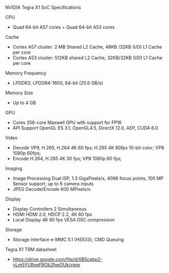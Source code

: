 NVIDIA Tegra X1 SoC Specifications

CPU

  - Quad 64-bit A57 cores + Quad 64-bit A53 cores

Cache

  - Cortex A57 cluster: 2 MB Shared L2 Cache, 48KB /32KB (I/D) L1 Cache
    per core
  - Cortex A53 cluster: 512KB shared L2 Cache, 32KB/32KB (I/D) L1 Cache
    per core

Memory Frequency

  - LPDDR3, LPDDR4-1600, 64-bit (25.6 GB/s)

Memory Size

  - Up to 4 GB

GPU

  - Cores 256-core Maxwell GPU with support for FP16
  - API Support OpenGL ES 3.1, OpenGL4.5, DirectX 12.0, AEP, CUDA 6.0

Video

  - Decode VP9, H.265, H.264 4K 60 fps; H.265 4K 60fps 10-bit color; VP8
    1080p 60fps;
  - Encode H.264, H.265 4K 30 fps; VP8 1080p 60 fps;

Imaging

  - Image Processing Dual ISP, 1.3 GigaPixels/s, 4096 focus points, 100
    MP Sensor support, up to 6 camera inputs
  - JPEG Decode/Encode 600 MPixels/s

Display

  - Display Controllers 2 Simultaneous
  - HDMI HDMI 2.0, HDCP 2.2, 4K 60 fps
  - Local Display 4K 60 fps VESA DSC compression

Storage

  - Storage interface e-MMC 5.1 (HS533), CMD Queuing

Tegra X1 TRM datasheet

  - <https://drive.google.com/file/d/0B5cebp2-yLm5YURqeFROb2hwOUk/view>
